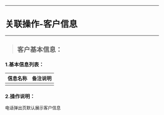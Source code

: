 
---

# 关联操作-客户信息

---

> ## 客户基本信息：

### 1.基本信息列表：

| **信息名称** | **备注说明** |
| :--- | :--- |
|  |  |

### 2.操作说明：
电话弹出页默认展示客户信息
